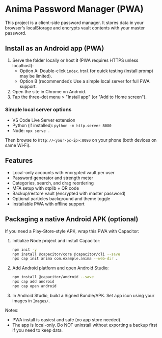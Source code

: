 # Anima Password Manager (PWA)

This project is a client-side password manager. It stores data in your browser's localStorage and encrypts vault contents with your master password.

## Install as an Android app (PWA)

1. Serve the folder locally or host it (PWA requires HTTPS unless localhost):
   - Option A: Double-click `index.html` for quick testing (install prompt may be limited).
   - Option B (recommended): Use a simple local server for full PWA support.
2. Open the site in Chrome on Android.
3. Tap the three-dot menu > "Install app" (or "Add to Home screen").

### Simple local server options
- VS Code Live Server extension
- Python (if installed): `python -m http.server 8080`
- Node: `npx serve .`

Then browse to `http://<your-pc-ip>:8080` on your phone (both devices on same Wi‑Fi).

## Features
- Local-only accounts with encrypted vault per user
- Password generator and strength meter
- Categories, search, and drag reordering
- MFA setup with otplib + QR code
- Backup/restore vault (encrypted with master password)
- Optional particles background and theme toggle
- Installable PWA with offline support

## Packaging a native Android APK (optional)
If you need a Play-Store-style APK, wrap this PWA with Capacitor:

1. Initialize Node project and install Capacitor:
   ```bash
   npm init -y
   npm install @capacitor/core @capacitor/cli --save
   npx cap init anima com.example.anima --web-dir .
   ```
2. Add Android platform and open Android Studio:
   ```bash
   npm install @capacitor/android --save
   npx cap add android
   npx cap open android
   ```
3. In Android Studio, build a Signed Bundle/APK. Set app icon using your images in `Images/`.

Notes:
- PWA install is easiest and safe (no app store needed).
- The app is local-only. Do NOT uninstall without exporting a backup first if you need to keep data.
